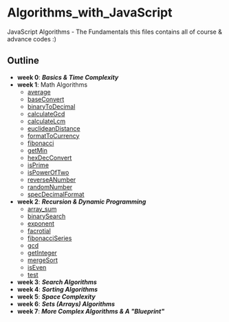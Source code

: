 # Algorithms_with_JavaScript
JavaScript Algorithms - The Fundamentals
this files contains all of course & advance codes :)

## Outline
- **week 0**: ***Basics & Time Complexity***
- **week 1**: Math Algorithms
  - [average](Week1/average.js)
  - [baseConvert](Week1/baseConvert.js)
  - [binaryToDecimal](Week1/binaryToDecimal.js)
  - [calculateGcd](Week1/calculateGcd.js)
  - [calculateLcm](Week1/calculateLcm.js)
  - [euclideanDistance](Week1/euclideanDistance.js)
  - [formatToCurrency](Week1/formatToCurrency.js)
  - [fibonacci](Week1/fibonacci.js)
  - [getMin](Week1/getMin.js)
  - [hexDecConvert](Week1/hexDecConvert.js)
  - [isPrime](Week1/isPrime.js)
  - [isPowerOfTwo](Week1/isPowerOfTwo.js)
  - [reverseANumber](Week1/reverseANumber.js)
  - [randomNumber](Week1/randomNumber.js)
  - [specDecimalFormat](Week1/specDecimalFormat.js)
- **week 2**: ***Recursion & Dynamic Programming***
  - [array_sum](Week1/array_sum.js)
  - [binarySearch](Week1/binarySearch.js)
  - [exponent](Week1/exponent.js)
  - [facrotial](Week1/facrotial.js)
  - [fibonacciSeries](Week1/fibonacciSeries.js)
  - [gcd](Week1/gcd.js)
  - [getInteger](Week1/getInteger.js)
  - [mergeSort](Week1/mergeSort.js)
  - [isEven](Week1/isEven.js)
  - [test](Week1/test.js)
- **week 3**: ***Search Algorithms***
- **week 4**: ***Sorting Algorithms***
- **week 5**: ***Space Complexity***
- **week 6**: ***Sets (Arrays) Algorithms***
- **week 7**: ***More Complex Algorithms & A "Blueprint"***
